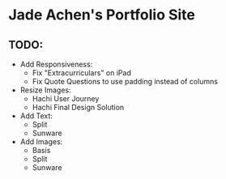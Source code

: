 # Jade Achen's Portfolio Site
## TODO:
- Add Responsiveness: 
  - Fix "Extracurriculars" on iPad
  - Fix Quote Questions to use padding instead of columns
- Resize Images:
  - Hachi User Journey
  - Hachi Final Design Solution
- Add Text:
  - Split
  - Sunware
- Add Images:
  - Basis
  - Split
  - Sunware
